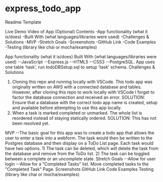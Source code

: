 # express_todo_app
 
Readme Template

Live Demo
Video of App (Optional)
Contents
-App functionality (what it is/does)
-Built With (what languages/libraries were used)
-Challenges & Solutions
-MVP
-Stretch Goals
-Screenshots
-GitHub Link
-Code Examples
-Testing (library like chai or mocha/examples)

App functionality (what it is/does)
Built With (what languages/libraries were used)
--JavaScript
--Express.js
--HTML5
--CSS3
--PostgreSQL.  App uses one table 'task', run todoDBSetup.sql to setup 'task' schema.
Challenges & Solutions
1) Cloning this repo and running locally with VSCode.
    This todo app was originally written on AWS with a connected database and tables.  However, after cloning this repo to work locally with VSCode I forget to factor
    the database connection and received an error.
    SOLUTION: Ensure that a database with the correct todo app name is created, setup and available before attempting to use this app locally.
2) When a task is marked completed or unmarked.  The whole list is reordered instead of staying         statically ordered.
    SOLUTION: This has not been resolved yet.

MVP
--The basic goal for this app was to create a todo app that allows the user to enter a task into a webform.  The task would then be written to the Postgres database and then display on a ToDo List page.  Each task would have two options.  1) The task can be deleted, which will delete the task from the database and remove from the ToDo list.  2) The task can be toggled between a complete or an uncomplete state.
Stretch Goals
--Allow for user login
--Allow for a "Completed Tasks" list.  Move completed tasks to the "Completed Task" Page.
Screenshots
GitHub Link
Code Examples
Testing (library like chai or mocha/examples)